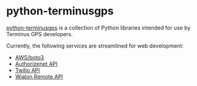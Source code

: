 # python-terminusgps

[python-terminusgps](https://docs.terminusgps.com/) is a collection of Python libraries intended for use by Terminus GPS developers. 

Currently, the following services are streamlined for web development:

  * [AWS/boto3](https://boto3.amazonaws.com/v1/documentation/api/latest/index.html)
  * [Authorizenet API](https://developer.authorize.net/api/reference/index.html)
  * [Twilio API](https://www.twilio.com/docs)
  * [Wialon Remote API](https://sdk.wialon.com/wiki/en/sidebar/remoteapi/apiref/apiref)
